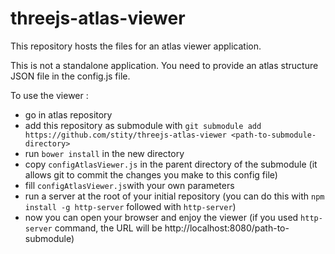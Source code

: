 # threejs-atlas-viewer
This repository hosts the files for an atlas viewer application.

This is not a standalone application. You need to provide an atlas structure JSON file in the config.js file.

To use the viewer :
* go in atlas repository
* add this repository as submodule with `git submodule add https://github.com/stity/threejs-atlas-viewer <path-to-submodule-directory>`
* run `bower install` in the new directory
* copy `configAtlasViewer.js` in the parent directory of the submodule (it allows git to commit the changes you make to this config file)
* fill `configAtlasViewer.js`with your own parameters
* run a server at the root of your initial repository (you can do this with `npm install -g http-server` followed with `http-server`)
* now you can open your browser and enjoy the viewer (if you used `http-server` command, the URL will be http://localhost:8080/path-to-submodule)